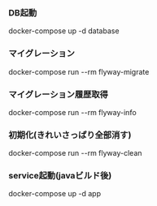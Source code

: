 ### DB起動

docker-compose up -d database

### マイグレーション

docker-compose run --rm flyway-migrate

### マイグレーション履歴取得

docker-compose run --rm flyway-info

### 初期化(きれいさっぱり全部消す)

docker-compose run --rm flyway-clean

### service起動(javaビルド後)

docker-compose up -d app
